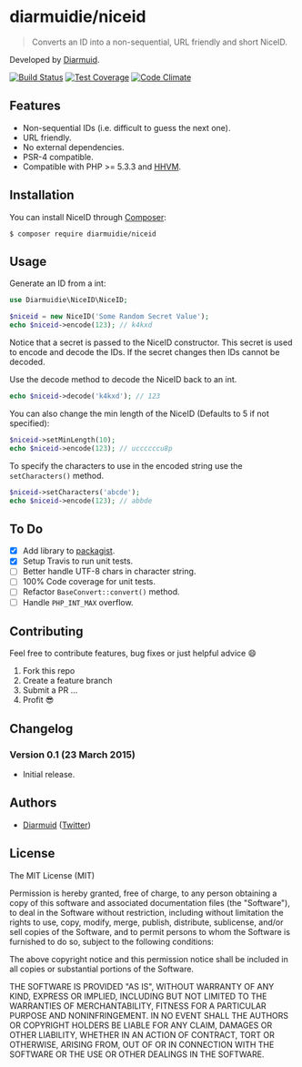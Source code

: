 diarmuidie/niceid
=============

> Converts an ID into a non-sequential, URL friendly and short NiceID.

Developed by [Diarmuid](https://diarmuid.ie/).

[![Build Status](https://travis-ci.org/diarmuidie/niceid.svg)](https://travis-ci.org/diarmuidie/niceid)
[![Test Coverage](https://codeclimate.com/github/diarmuidie/niceid/badges/coverage.svg)](https://codeclimate.com/github/diarmuidie/niceid)
[![Code Climate](https://codeclimate.com/github/diarmuidie/niceid/badges/gpa.svg)](https://codeclimate.com/github/diarmuidie/niceid)

Features
--------

- Non-sequential IDs (i.e. difficult to guess the next one).
- URL friendly.
- No external dependencies.
- PSR-4 compatible.
- Compatible with PHP >= 5.3.3 and [HHVM](http://hhvm.com).

Installation
------------

You can install NiceID through [Composer](https://getcomposer.org):

```shell
$ composer require diarmuidie/niceid
```


Usage
-----

Generate an ID from a int:

```php
use Diarmuidie\NiceID\NiceID;

$niceid = new NiceID('Some Random Secret Value');
echo $niceid->encode(123); // k4kxd
```
Notice that a secret is passed to the NiceID constructor. This secret is used to encode and decode the IDs. If the secret changes then IDs cannot be decoded.

Use the decode method to decode the NiceID back to an int.
```php
echo $niceid->decode('k4kxd'); // 123
```

You can also change the min length of the NiceID (Defaults to 5 if not specified):

```php
$niceid->setMinLength(10);
echo $niceid->encode(123); // uccccccu8p
```

To specify the characters to use in the encoded string use the  `setCharacters()` method.

```php
$niceid->setCharacters('abcde');
echo $niceid->encode(123); // abbde
```

To Do
---------
- [x] Add library to [packagist](http://packagist.org).
- [x] Setup Travis to run unit tests.
- [ ] Better handle UTF-8 chars in character string.
- [ ] 100% Code coverage for unit tests.
- [ ] Refactor `BaseConvert::convert()` method.
- [ ] Handle `PHP_INT_MAX` overflow.

Contributing
---------

Feel free to contribute features, bug fixes or just helpful advice :smile:

1. Fork this repo
2. Create a feature branch
3. Submit a PR
...
4. Profit :sunglasses:


Changelog
---------

### Version 0.1 (23 March 2015)

- Initial release.

Authors
-------

- [Diarmuid](http://diamruid.ie) ([Twitter](http://twitter.com/diarmuidie))


License
-------

The MIT License (MIT)

Permission is hereby granted, free of charge, to any person obtaining a copy of this software and associated
documentation files (the "Software"), to deal in the Software without restriction, including without limitation the
rights to use, copy, modify, merge, publish, distribute, sublicense, and/or sell copies of the Software, and to permit
persons to whom the Software is furnished to do so, subject to the following conditions:

The above copyright notice and this permission notice shall be included in all copies or substantial portions of the
Software.

THE SOFTWARE IS PROVIDED "AS IS", WITHOUT WARRANTY OF ANY KIND, EXPRESS OR IMPLIED, INCLUDING BUT NOT LIMITED TO THE
WARRANTIES OF MERCHANTABILITY, FITNESS FOR A PARTICULAR PURPOSE AND NONINFRINGEMENT. IN NO EVENT SHALL THE AUTHORS OR
COPYRIGHT HOLDERS BE LIABLE FOR ANY CLAIM, DAMAGES OR OTHER LIABILITY, WHETHER IN AN ACTION OF CONTRACT, TORT OR
OTHERWISE, ARISING FROM, OUT OF OR IN CONNECTION WITH THE SOFTWARE OR THE USE OR OTHER DEALINGS IN THE SOFTWARE.
